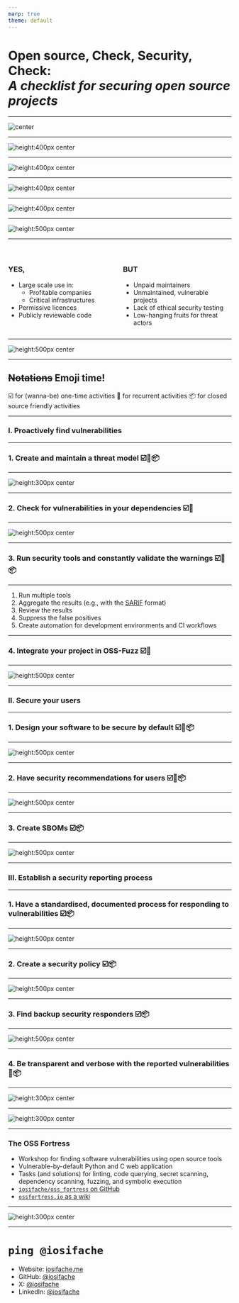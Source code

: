 ```yaml
---
marp: true
theme: default
---
```


<style>
img[alt~="center"] {
  display: block;
  margin: 0 auto;
}

blockquote {
    font-size: 60%;
    margin-top: auto;
}

div.twocols {
    margin-top: 35px;
    column-count: 2;
}

div.twocols p:first-child,
div.twocols h1:first-child,
div.twocols h2:first-child,
div.twocols ul:first-child,
div.twocols ul li:first-child,
div.twocols ul li p:first-child {
    margin-top: 0 !important;
}

div.twocols p.break {
    break-before: column;
    margin-top: 0;
}
</style>

<!-- _class: lead -->

# Open source, Check, Security, Check:<br/><i>A checklist for securing open source projects</i>


---

![center](images/mutablesecurity.png)

---

![height:400px center](images/army.jpg)

---

![height:400px center](images/ust.jpg)

---

![height:400px center](images/usp.png)

---

![height:400px center](images/origo.jpg)

---

![height:500px center](images/oss_dep.png)

---

<div class="twocols">

### YES,

- Large scale use in:
  - Profitable companies
  - Critical infrastructures
- Permissive licences
- Publicly reviewable code

<p class="break"></p>

### BUT

- Unpaid maintainers
- Unmaintained, vulnerable projects
- Lack of ethical security testing 
- Low-hanging fruits for threat actors

</div>

---

![height:500px center](images/sop.jpg)

---

## ~~Notations~~ Emoji time!

☑️ for (wanna-be) one-time activities
🔁 for recurrent activities
📦 for closed source friendly activities

---

<!-- _class: lead -->

### I. Proactively find vulnerabilities

---

<!-- _class: lead -->

### 1. Create and maintain a threat model ☑️🔁📦

---

![height:300px center](images/threat_model.png)

---

<!-- _class: lead -->

### 2. Check for vulnerabilities in your dependencies ☑️🔁

---

![height:500px center](images/browserify_deps.png)

---

<!-- _class: lead -->

### 3. Run security tools and constantly validate the warnings ☑️🔁📦

---

1. Run multiple tools
2. Aggregate the results (e.g., with the [SARIF](https://sarifweb.azurewebsites.net/) format)
3. Review the results
4. Suppress the false positives
5. Create automation for development environments and CI workflows

---

<!-- _class: lead -->

### 4. Integrate your project in OSS-Fuzz ☑️🔁

---

![height:500px center](images/oss_fuzz.png)

---

<!-- _class: lead -->

### II. Secure your users

---

<!-- _class: lead -->

### 1. Design your software to be secure by default ☑️🔁📦

---

![height:500px center](images/chromium_default.png)

---

<!-- _class: lead -->

### 2. Have security recommendations for users ☑️🔁📦

---

![height:500px center](images/node_recommendations.png)

---

<!-- _class: lead -->

### 3. Create SBOMs ☑️📦

---

![height:500px center](images/sbom.png)

---

<!-- _class: lead -->

### III. Establish a security reporting process

---

<!-- _class: lead -->

### 1. Have a standardised, documented process for responding to vulnerabilities ☑️📦

---

![height:500px center](images/node_crd.png)

---

<!-- _class: lead -->

### 2. Create a security policy ☑️📦

---

![height:500px center](images/ansible_policy.png)

---

<!-- _class: lead -->

### 3. Find backup security responders ☑️📦

---

![height:500px center](images/security_backup.png)

---

<!-- _class: lead -->

### 4. Be transparent and verbose with the reported vulnerabilities 🔁📦

---

![height:300px center](images/vuln_info.png)

---

![height:300px center](images/oss_fortress.png)

---

### The OSS Fortress

- Workshop for finding software vulnerabilities using open source tools
- Vulnerable-by-default Python and C web application
- Tasks (and solutions) for linting, code querying, secret scanning, dependency scanning, fuzzing, and symbolic execution
- [`iosifache/oss_fortress` on GitHub](https://github.com/iosifache/oss_fortress)
- [`ossfortress.io` as a wiki](https://ossfortress.io/)

---

![height:300px center](images/end.jpg)

---

# `ping @iosifache`

- Website: [iosifache.me](https://iosifache.me)
- GitHub: [@iosifache](https://github.com/iosifache)
- X: [@iosifache](https://x.com/iosifache)
- LinkedIn: [@iosifache](https://www.linkedin.com/in/iosifache/)
